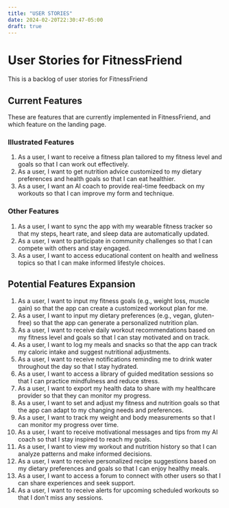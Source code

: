 ```yaml
---
title: "USER STORIES"
date: 2024-02-20T22:30:47-05:00
draft: true
---
```

# User Stories for FitnessFriend

This is a backlog of user stories for FitnessFriend

## Current Features

These are features that are currently implemented in FitnessFriend, and which feature on the landing page.

### Illustrated Features

1. As a user, I want to receive a fitness plan tailored to my fitness level and goals so that I can work out effectively.
2. As a user, I want to get nutrition advice customized to my dietary preferences and health goals so that I can eat healthier.
3. As a user, I want an AI coach to provide real-time feedback on my workouts so that I can improve my form and technique.

### Other Features

1. As a user, I want to sync the app with my wearable fitness tracker so that my steps, heart rate, and sleep data are automatically updated.
2. As a user, I want to participate in community challenges so that I can compete with others and stay engaged.
3. As a user, I want to access educational content on health and wellness topics so that I can make informed lifestyle choices.

## Potential Features Expansion

1. As a user, I want to input my fitness goals (e.g., weight loss, muscle gain) so that the app can create a customized workout plan for me.
2. As a user, I want to input my dietary preferences (e.g., vegan, gluten-free) so that the app can generate a personalized nutrition plan.
3. As a user, I want to receive daily workout recommendations based on my fitness level and goals so that I can stay motivated and on track.
4. As a user, I want to log my meals and snacks so that the app can track my caloric intake and suggest nutritional adjustments.
5. As a user, I want to receive notifications reminding me to drink water throughout the day so that I stay hydrated.
6. As a user, I want to access a library of guided meditation sessions so that I can practice mindfulness and reduce stress.
7. As a user, I want to export my health data to share with my healthcare provider so that they can monitor my progress.
8. As a user, I want to set and adjust my fitness and nutrition goals so that the app can adapt to my changing needs and preferences.
9. As a user, I want to track my weight and body measurements so that I can monitor my progress over time.
10. As a user, I want to receive motivational messages and tips from my AI coach so that I stay inspired to reach my goals.
11. As a user, I want to view my workout and nutrition history so that I can analyze patterns and make informed decisions.
12. As a user, I want to receive personalized recipe suggestions based on my dietary preferences and goals so that I can enjoy healthy meals.
13. As a user, I want to access a forum to connect with other users so that I can share experiences and seek support.
14. As a user, I want to receive alerts for upcoming scheduled workouts so that I don't miss any sessions.